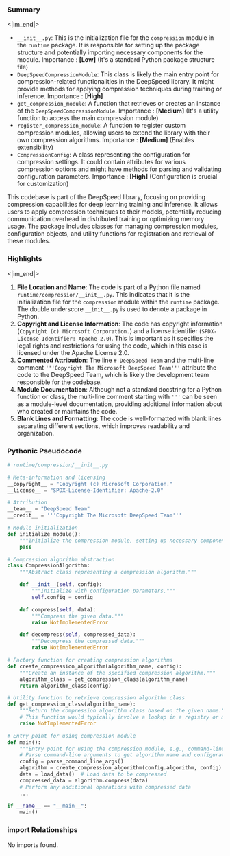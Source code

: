 

### Summary

<|im_end|>

* `__init__.py`: This is the initialization file for the `compression` module in the `runtime` package. It is responsible for setting up the package structure and potentially importing necessary components for the module. Importance : **[Low]** (It's a standard Python package structure file)
* `DeepSpeedCompressionModule`: This class is likely the main entry point for compression-related functionalities in the DeepSpeed library. It might provide methods for applying compression techniques during training or inference. Importance : **[High]**
* `get_compression_module`: A function that retrieves or creates an instance of the `DeepSpeedCompressionModule`. Importance : **[Medium]** (It's a utility function to access the main compression module)
* `register_compression_module`: A function to register custom compression modules, allowing users to extend the library with their own compression algorithms. Importance : **[Medium]** (Enables extensibility)
* `CompressionConfig`: A class representing the configuration for compression settings. It could contain attributes for various compression options and might have methods for parsing and validating configuration parameters. Importance : **[High]** (Configuration is crucial for customization) 

This codebase is part of the DeepSpeed library, focusing on providing compression capabilities for deep learning training and inference. It allows users to apply compression techniques to their models, potentially reducing communication overhead in distributed training or optimizing memory usage. The package includes classes for managing compression modules, configuration objects, and utility functions for registration and retrieval of these modules.

### Highlights

<|im_end|>

1. **File Location and Name**: The code is part of a Python file named `runtime/compression/__init__.py`. This indicates that it is the initialization file for the `compression` module within the `runtime` package. The double underscore `__init__.py` is used to denote a package in Python.
2. **Copyright and License Information**: The code has copyright information (`Copyright (c) Microsoft Corporation.`) and a license identifier (`SPDX-License-Identifier: Apache-2.0`). This is important as it specifies the legal rights and restrictions for using the code, which in this case is licensed under the Apache License 2.0.
3. **Commented Attribution**: The line `# DeepSpeed Team` and the multi-line comment `'''Copyright The Microsoft DeepSpeed Team'''` attribute the code to the DeepSpeed Team, which is likely the development team responsible for the codebase.
4. **Module Documentation**: Although not a standard docstring for a Python function or class, the multi-line comment starting with `'''` can be seen as a module-level documentation, providing additional information about who created or maintains the code.
5. **Blank Lines and Formatting**: The code is well-formatted with blank lines separating different sections, which improves readability and organization.

### Pythonic Pseudocode

```python
# runtime/compression/__init__.py

# Meta-information and licensing
__copyright__ = "Copyright (c) Microsoft Corporation."
__license__ = "SPDX-License-Identifier: Apache-2.0"

# Attribution
__team__ = "DeepSpeed Team"
__credit__ = '''Copyright The Microsoft DeepSpeed Team'''

# Module initialization
def initialize_module():
    """Initialize the compression module, setting up necessary components."""
    pass

# Compression algorithm abstraction
class CompressionAlgorithm:
    """Abstract class representing a compression algorithm."""

    def __init__(self, config):
        """Initialize with configuration parameters."""
        self.config = config

    def compress(self, data):
        """Compress the given data."""
        raise NotImplementedError

    def decompress(self, compressed_data):
        """Decompress the compressed data."""
        raise NotImplementedError

# Factory function for creating compression algorithms
def create_compression_algorithm(algorithm_name, config):
    """Create an instance of the specified compression algorithm."""
    algorithm_class = get_compression_class(algorithm_name)
    return algorithm_class(config)

# Utility function to retrieve compression algorithm class
def get_compression_class(algorithm_name):
    """Return the compression algorithm class based on the given name."""
    # This function would typically involve a lookup in a registry or mapping
    raise NotImplementedError

# Entry point for using compression module
def main():
    """Entry point for using the compression module, e.g., command-line interface."""
    # Parse command-line arguments to get algorithm name and configuration
    config = parse_command_line_args()
    algorithm = create_compression_algorithm(config.algorithm, config)
    data = load_data()  # Load data to be compressed
    compressed_data = algorithm.compress(data)
    # Perform any additional operations with compressed data
    ...

if __name__ == "__main__":
    main()
```


### import Relationships

No imports found.